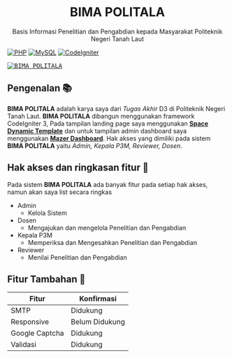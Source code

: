 <p align="center"></p>

<h1 align="center">
   <a  target="_blank" align="center">
      BIMA POLITALA
   </a>
</h1>

<p align="center">Basis Informasi Penelitian dan Pengabdian kepada Masyarakat Politeknik Negeri Tanah Laut</p>

[![PHP](https://img.shields.io/badge/PHP-v7.4-blue)](https://www.php.net/releases/7_4_0.php) [![MySQL](https://img.shields.io/badge/MySQL-v8.0-blue)](https://dev.mysql.com/downloads/mysql/) [![CodeIgniter](https://img.shields.io/badge/CodeIgniter-v3.1.11-orange)](https://codeigniter.com/download)

<kbd>[![BIMA POLITALA](https://i.imgur.com/jS6Cvym.png)](https://i.imgur.com/62eAkWE.png)</kbd>

## Pengenalan 📚

**BIMA POLITALA** adalah karya saya dari _Tugas Akhir_ D3 di Politeknik Negeri Tanah Laut. **BIMA POLITALA** dibangun menggunakan framework CodeIgniter 3, Pada tampilan landing page saya menggunakan [**Space Dynamic Template**](https://templatemo.com/tm-562-space-dynamic) dan untuk tampilan admin dashboard saya menggunakan [**Mazer Dashboard**](https://github.com/zuramai/mazer). Hak akses yang dimiliki pada sistem **BIMA POLITALA** yaitu _Admin, Kepala P3M, Reviewer, Dosen_.

## Hak akses dan ringkasan fitur 📜

Pada sistem **BIMA POLITALA** ada banyak fitur pada setiap hak akses, namun akan saya list secara ringkas
- Admin
  - Kelola Sistem
- Dosen
  - Mengajukan dan mengelola Penelitian dan Pengabdian
- Kepala P3M
  - Memperiksa dan Mengesahkan Penelitian dan Pengabdian
- Reviewer
  - Menilai Penelitian dan Pengabdian

## Fitur Tambahan 💎

| Fitur| Konfirmasi|
| ----------------------------------------------------------------------------------------------- | --------------------------------------------------------------------------------------------------------------------------------------------------------------------------------------------- |
|SMTP|Didukung|
| Responsive| Belum Didukung|
| Google Captcha| Didukung|
| Validasi| Didukung|

